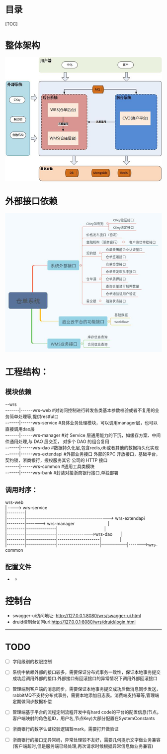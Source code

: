 # 目录

[TOC]

# 整体架构

![binaryTree](jiagou.png "binaryTree")

# 外部接口依赖

![binaryTree](extendapi.jpg "binaryTree")

# 工程结构：

## 模块依赖

--wrs<br>
-------|------wrs-web              #对访问控制进行转发各类基本参数校验或者不复用的业务简单处理等,提供restful口<br>
-------|------wrs-service         #具体业务处理模块，可以调用manager层，也可以直接调用dao层<br>
-------|------wrs-manager     #对 Service 层通用能力的下沉，如缓存方案、中间件通用处理,与 DAO 层交互，													对多个 DAO 的组合复用<br> 
-------|------wrs-dao               #数据持久化层,包含redis,db或者其他的数据持久化实现<br>
-------|------wrs-extendapi    #外部业务接口 外部的RPC 开放接口，基础平台，契约锁，浙商银行，授权服务其它													公司的 HTTP 接口<br>
-------|------wrs-common      #通用工具类模块      <br>
-------|------wrs-bank             #封装对接浙商银行接口,单独部署<br>

## 调用时序：

wrs-web<br> 
   |
   ----> wrs-service<br>
   |---------|<br>
   |---------|-----------------------------------------> wrs-extendapi <br>
   |---------|-------> wrs-manager &ensp;&ensp; &ensp;&ensp; &ensp; &ensp;&ensp;&ensp;&ensp;&ensp;&ensp;&ensp;&ensp;|<br>
   |---------|---------------| &ensp;&ensp;&ensp;&ensp;&ensp; &ensp; &ensp; &ensp; &ensp; &ensp; &ensp;&ensp;&ensp;&ensp;&ensp;&ensp;&ensp;	|<br>
   |---------|---------------|---------------->wrs-dao&ensp;&ensp;&ensp;&ensp;|<br>
   |---------|---------------|---------------------|&ensp;&ensp;&ensp;&ensp;&ensp;&ensp;&ensp;&ensp; |<br>
   |---------|---------------|---------------------|-------------|------->wrs-common<br>  
                     

##  配置文件

 -
 	-

 

#  控制台

-  swagger-ui访问地址: http://127.0.0.1:8080/wrs/swagger-ui.html
- druid控制台访问url:http://127.0.0.1:8080/wrs/druid/login.html

***
#  TODO

- [ ] 字段级别的权限控制
- [ ] 系统中依赖外部的接口较多，需要保证分布式事务一致性，保证本地事务提交成功后调用外部的接口.外部接口有回滚接口的异常情况下调用外部回滚接口
- [ ] 管理端到客户端的消息同步，需要保证本地事务提交成功后做消息同步发送，rabbitMQ不支持分布式事务，需要本地添加日志表。消费端支持幂等,管理端定期做同步数据补偿
- [ ] 管理端基于平台的流程定制流程开发中有hard code的平台的配置信息(节点。客户端映射的角色组ID，用户名,节点Key)大部分配置在SystemConstants
- [ ] 浙商银行的数字认证校验逻辑暂mark，需要打开做验证
- [ ] 浙商银行的接口无异常码，异常处理较不友好，需要几何提示文字做业务兼容(客户端超时,但是服务端已经处理,再次请求时候根据异常信息做业务兼容)




